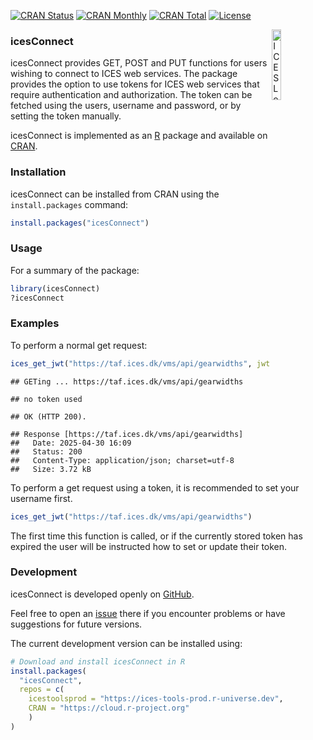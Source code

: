 [![CRAN
Status](http://r-pkg.org/badges/version/icesConnect)](https://cran.r-project.org/package=icesConnect)
[![CRAN
Monthly](http://cranlogs.r-pkg.org/badges/icesConnect)](https://cran.r-project.org/package=icesConnect)
[![CRAN
Total](http://cranlogs.r-pkg.org/badges/grand-total/icesConnect)](https://cran.r-project.org/package=icesConnect)
[![License](https://img.shields.io/badge/license-GPL%20(%3E%3D%202)-blue.svg)](https://www.gnu.org/licenses/gpl-3.0.en.html)

[<img align="right" alt="ICES Logo" width="17%" height="17%" src="http://ices.dk/_layouts/15/1033/images/icesimg/iceslogo.png">](http://ices.dk)

### icesConnect

icesConnect provides GET, POST and PUT functions for users wishing to
connect to ICES web services. The package provides the option to use
tokens for ICES web services that require authentication and
authorization. The token can be fetched using the users, username and
password, or by setting the token manually.

icesConnect is implemented as an [R](https://www.r-project.org) package
and available on [CRAN](https://cran.r-project.org/package=icesConnect).

### Installation

icesConnect can be installed from CRAN using the `install.packages`
command:

``` r
install.packages("icesConnect")
```

### Usage

For a summary of the package:

``` r
library(icesConnect)
?icesConnect
```

### Examples

To perform a normal get request:

``` r
ices_get_jwt("https://taf.ices.dk/vms/api/gearwidths", jwt = "")
```

    ## GETing ... https://taf.ices.dk/vms/api/gearwidths

    ## no token used

    ## OK (HTTP 200).

    ## Response [https://taf.ices.dk/vms/api/gearwidths]
    ##   Date: 2025-04-30 16:09
    ##   Status: 200
    ##   Content-Type: application/json; charset=utf-8
    ##   Size: 3.72 kB

To perform a get request using a token, it is recommended to set your
username first.

``` r
ices_get_jwt("https://taf.ices.dk/vms/api/gearwidths")
```

The first time this function is called, or if the currently stored token
has expired the user will be instructed how to set or update their
token.

### Development

icesConnect is developed openly on
[GitHub](https://github.com/ices-tools-prod/icesConnect).

Feel free to open an
[issue](https://github.com/ices-tools-prod/icesConnect/issues) there if
you encounter problems or have suggestions for future versions.

The current development version can be installed using:

``` r
# Download and install icesConnect in R
install.packages(
  "icesConnect",
  repos = c(
    icestoolsprod = "https://ices-tools-prod.r-universe.dev",
    CRAN = "https://cloud.r-project.org"
    )
)
```
